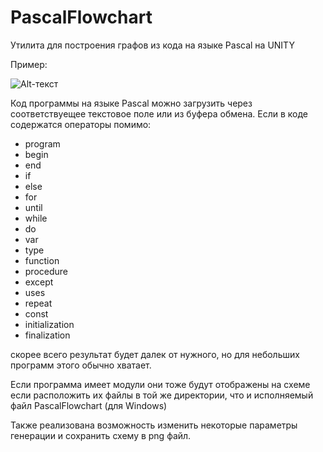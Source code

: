 # PascalFlowchart
Утилита для построения графов из кода на языке Pascal на UNITY

Пример:

![Alt-текст](https://i.ibb.co/jTv12mB/1.png "Пример")

Код программы на языке Pascal можно загрузить через соответствуещее текстовое поле или из буфера обмена.
Если в коде содержатся операторы помимо:
- program
- begin
- end
- if
- else
- for
- until
- while
- do
- var
- type
- function
- procedure
- except
- uses
- repeat
- const
- initialization
- finalization

скорее всего результат будет далек от нужного, но для небольших программ этого обычно хватает.

Если программа имеет модули они тоже будут отображены на схеме если расположить их файлы в той же директории, что и исполняемый файл PascalFlowchart (для Windows)

Также реализована возможность изменить некоторые параметры генерации и сохранить схему в png файл.

